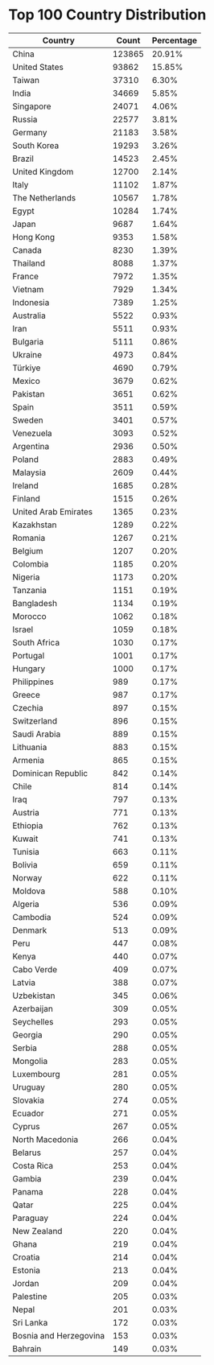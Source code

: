 # Top 100 Country Distribution
| Country | Count | Percentage |
|----|----|----|
| China | 123865 | 20.91% |
| United States | 93862 | 15.85% |
| Taiwan | 37310 | 6.30% |
| India | 34669 | 5.85% |
| Singapore | 24071 | 4.06% |
| Russia | 22577 | 3.81% |
| Germany | 21183 | 3.58% |
| South Korea | 19293 | 3.26% |
| Brazil | 14523 | 2.45% |
| United Kingdom | 12700 | 2.14% |
| Italy | 11102 | 1.87% |
| The Netherlands | 10567 | 1.78% |
| Egypt | 10284 | 1.74% |
| Japan | 9687 | 1.64% |
| Hong Kong | 9353 | 1.58% |
| Canada | 8230 | 1.39% |
| Thailand | 8088 | 1.37% |
| France | 7972 | 1.35% |
| Vietnam | 7929 | 1.34% |
| Indonesia | 7389 | 1.25% |
| Australia | 5522 | 0.93% |
| Iran | 5511 | 0.93% |
| Bulgaria | 5111 | 0.86% |
| Ukraine | 4973 | 0.84% |
| Türkiye | 4690 | 0.79% |
| Mexico | 3679 | 0.62% |
| Pakistan | 3651 | 0.62% |
| Spain | 3511 | 0.59% |
| Sweden | 3401 | 0.57% |
| Venezuela | 3093 | 0.52% |
| Argentina | 2936 | 0.50% |
| Poland | 2883 | 0.49% |
| Malaysia | 2609 | 0.44% |
| Ireland | 1685 | 0.28% |
| Finland | 1515 | 0.26% |
| United Arab Emirates | 1365 | 0.23% |
| Kazakhstan | 1289 | 0.22% |
| Romania | 1267 | 0.21% |
| Belgium | 1207 | 0.20% |
| Colombia | 1185 | 0.20% |
| Nigeria | 1173 | 0.20% |
| Tanzania | 1151 | 0.19% |
| Bangladesh | 1134 | 0.19% |
| Morocco | 1062 | 0.18% |
| Israel | 1059 | 0.18% |
| South Africa | 1030 | 0.17% |
| Portugal | 1001 | 0.17% |
| Hungary | 1000 | 0.17% |
| Philippines | 989 | 0.17% |
| Greece | 987 | 0.17% |
| Czechia | 897 | 0.15% |
| Switzerland | 896 | 0.15% |
| Saudi Arabia | 889 | 0.15% |
| Lithuania | 883 | 0.15% |
| Armenia | 865 | 0.15% |
| Dominican Republic | 842 | 0.14% |
| Chile | 814 | 0.14% |
| Iraq | 797 | 0.13% |
| Austria | 771 | 0.13% |
| Ethiopia | 762 | 0.13% |
| Kuwait | 741 | 0.13% |
| Tunisia | 663 | 0.11% |
| Bolivia | 659 | 0.11% |
| Norway | 622 | 0.11% |
| Moldova | 588 | 0.10% |
| Algeria | 536 | 0.09% |
| Cambodia | 524 | 0.09% |
| Denmark | 513 | 0.09% |
| Peru | 447 | 0.08% |
| Kenya | 440 | 0.07% |
| Cabo Verde | 409 | 0.07% |
| Latvia | 388 | 0.07% |
| Uzbekistan | 345 | 0.06% |
| Azerbaijan | 309 | 0.05% |
| Seychelles | 293 | 0.05% |
| Georgia | 290 | 0.05% |
| Serbia | 288 | 0.05% |
| Mongolia | 283 | 0.05% |
| Luxembourg | 281 | 0.05% |
| Uruguay | 280 | 0.05% |
| Slovakia | 274 | 0.05% |
| Ecuador | 271 | 0.05% |
| Cyprus | 267 | 0.05% |
| North Macedonia | 266 | 0.04% |
| Belarus | 257 | 0.04% |
| Costa Rica | 253 | 0.04% |
| Gambia | 239 | 0.04% |
| Panama | 228 | 0.04% |
| Qatar | 225 | 0.04% |
| Paraguay | 224 | 0.04% |
| New Zealand | 220 | 0.04% |
| Ghana | 219 | 0.04% |
| Croatia | 214 | 0.04% |
| Estonia | 213 | 0.04% |
| Jordan | 209 | 0.04% |
| Palestine | 205 | 0.03% |
| Nepal | 201 | 0.03% |
| Sri Lanka | 172 | 0.03% |
| Bosnia and Herzegovina | 153 | 0.03% |
| Bahrain | 149 | 0.03% |
